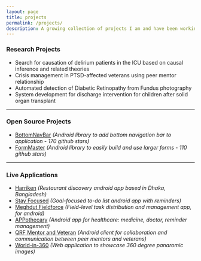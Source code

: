 ```yaml
---
layout: page
title: projects
permalink: /projects/
description: A growing collection of projects I am and have been working on.
---
```


<h3>Research Projects</h3>
<ul>
    <li>Search for causation of delirium patients in the ICU based on causal inference and related theories</li>
    <li>Crisis management in PTSD-affected veterans using peer mentor relationship</li>
    <li>Automated detection of Diabetic Retinopathy from Fundus photography</li>
    <li>System development for discharge intervention for children after solid organ transplant</li>
</ul>

---

<h3>Open Source Projects</h3>
<ul>
    <li><a href="https://github.com/adib2149/BottomNavBar" target="_blank">BottomNavBar</a> <i>(Android library to add bottom navigation bar to application - 170 github stars)</i></li>
    <li><a href="https://github.com/adib2149/FormMaster" target="_blank">FormMaster</a> <i>(Android library to easily build and use larger forms - 110 github stars)</i></li>
</ul>

---

<h3>Live Applications</h3>
<ul>
    <li><a href="https://play.google.com/store/apps/details?id=com.harriken" target="_blank">Harriken</a> <i>(Restaurant discovery android app based in Dhaka, Bangladesh)</i></li>
    <li><a href="https://play.google.com/store/apps/details?id=com.stayfocused.stayfocused" target="_blank">Stay Focused</a> <i>(Goal-focused to-do list android app with reminders)</i></li>
    <li><a href="https://www.fieldforce.meghdut.io/" target="_blank">Meghdut Fieldforce</a> <i>(Field-level task distribution and management app, for android)</i></li>
    <li><a href="https://play.google.com/store/apps/details?id=com.renata_ltd.android" target="_blank">APPothecary</a> <i>(Android app for healthcare: medicine, doctor, reminder management)</i></li>
    <li><a href="https://play.google.com/store/apps/developer?id=Dryhootch+of+America" target="_blank">QRF Mentor and Veteran</a> <i>(Android client for collaboration and communication between peer mentors and veterans)</i></li>
    <li><a href="http://world-in-360.herokuapp.com/" target="_blank">World-in-360</a> <i>(Web application to showcase 360 degree panaromic images)</i></li>
</ul>
